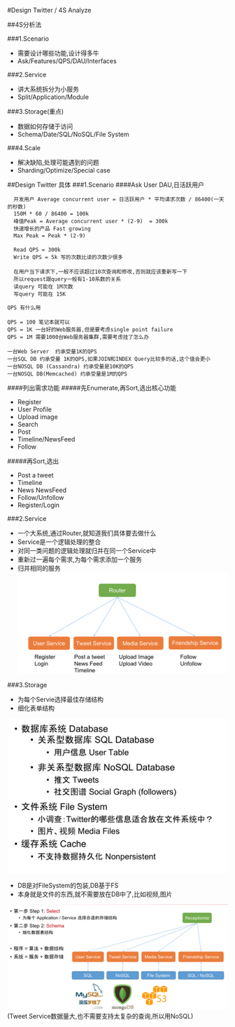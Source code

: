 #Design Twitter / 4S Analyze

##4S分析法

###1.Scenario
- 需要设计哪些功能,设计得多牛
- Ask/Features/QPS/DAU/Interfaces

###2.Service
- 讲大系统拆分为小服务
- Split/Application/Module

###3.Storage(重点)
- 数据如何存储于访问
- Schema/Date/SQL/NoSQL/File System

###4.Scale
- 解决缺陷,处理可能遇到的问题
- Sharding/Optimize/Special case

##Design Twitter 具体
###1.Scenario
####Ask User DAU,日活跃用户

```
  并发用户 Average concurrent user = 日活跃用户 * 平均请求次数 / 86400(一天的秒数)
  150M * 60 / 86400 = 100k
  峰值Peak = Average concurrent user * (2-9)  = 300k
  快速增长的产品 Fast growing
  Max Peak = Peak * (2-9)

  Read QPS = 300k
  Write QPS = 5k 写的次数比读的次数少很多

  在用户当下请求下,一般不应该超过10次查询和修改,否则就应该重新写一下
  所以request跟query一般有1-10系数的关系
  读query 可能在 1M次数
  写query 可能在 15K
```

```
QPS 有什么用

QPS = 100 笔记本就可以
QPS = 1K 一台好的Web服务器,但是要考虑single point failure
QPS = 1M 需要1000台Web服务器集群,需要考虑挂了怎么办

一台Web Server  约承受量1K的QPS
一台SQL DB 约承受量 1K的QPS,如果JOIN和INDEX Query比较多的话,这个值会更小
一台NOSQL DB (Cassandra) 约承受量是10K的QPS
一台NOSQL DB(Memcached) 约承受量是1M的QPS

```

####列出需求功能
#####先Enumerate,再Sort,选出核心功能
- Register
- User Profile
- Upload image
- Search
- Post
- Timeline/NewsFeed
- Follow

#####再Sort,选出
- Post a tweet
- Timeline
- News NewsFeed
- Follow/Unfollow
- Register/Login

###2.Service
- 一个大系统,通过Router,就知道我们具体要去做什么
- Service是一个逻辑处理的整合
- 对同一类问题的逻辑处理就归并在同一个Service中
- 重新过一遍每个需求,为每个需求添加一个服务
- 归并相同的服务
![ServiceRouter](../image/ServiceRouter.png)

###3.Storage
- 为每个Servie选择最佳存储结构
- 细化表单结构

![Storage](../image/Storage.png)

- DB是对FileSystem的包装,DB基于FS
- 本身就是文件的东西,就不需要放在DB中了,比如视频,图片

![Select Storage](../image/SelectStorage.png)
(Tweet Service数据量大,也不需要支持太复杂的查询,所以用NoSQL)
